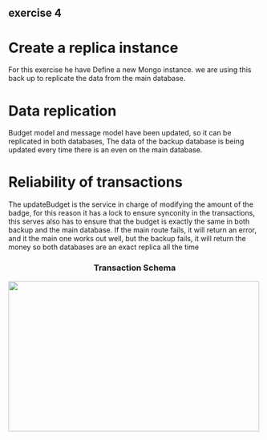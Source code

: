 ## exercise 4

# Create a replica instance


For this exercise he have Define a new Mongo instance. 
we are using this back up to replicate the data from the main database.


# Data replication


Budget model and message model have been updated, so it can be replicated in both databases,
The data of the backup database is being updated every time there is an even on the main database.




# Reliability of transactions


The updateBudget is the service in charge of modifying the amount of the badge, for this reason it has a lock to ensure synconity in the transactions, this serves also has to ensure that the budget is exactly the same in both backup and the main database.
If the main route fails, it will return an error, and it the main one works out well, but the backup fails, it will return the money so both databases are an exact replica all the time 



<h3 align="center"> Transaction Schema</h3>

<img src="https://res.cloudinary.com/dzzkeb6xp/image/upload/v1654622333/Screenshot_7_btzlki.png" width="500" height="300"/> 
